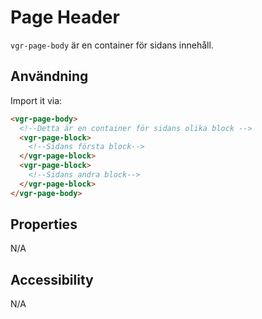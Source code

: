 # Page Header

`vgr-page-body` är en container för sidans innehåll. 

## Användning

Import it via:

```html
<vgr-page-body>
  <!--Detta är en container för sidans olika block -->
  <vgr-page-block>
    <!--Sidans första block-->
  </vgr-page-block>
  <vgr-page-block>
    <!--Sidans andra block-->
  </vgr-page-block>
</vgr-page-body>
```

## Properties

N/A

## Accessibility

N/A
